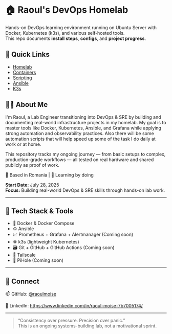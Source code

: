# 🏠 Raoul's DevOps Homelab

Hands-on DevOps learning environment running on Ubuntu Server with Docker, Kubernetes (k3s), and various self-hosted tools.  
This repo documents **install steps**, **configs**, and **project progress**.

##  📂 Quick Links
- [Homelab](https://github.com/raoulmoise/homelab)
- [Containers](https://github.com/raoulmoise/homelab/tree/main/containers)
- [Scripting](https://github.com/raoulmoise/scripting)
- [Ansible](https://github.com/raoulmoise/homelab/tree/main/ansible)
- [K3s](https://github.com/raoulmoise/homelab/tree/main/k3s-cluster)

## 👨‍💻 About Me

I'm Raoul, a Lab Engineer transitioning into DevOps & SRE by building and documenting real-world infrastructure projects in my homelab. My goal is to master tools like Docker, Kubernetes, Ansible, and Grafana while applying strong automation and observability practices. Also there will be some automation scripts that will help speed up some of the task I do daily at work or at home.

This repository tracks my ongoing journey — from basic setups to complex, production-grade workflows — all tested on real hardware and shared publicly as proof of work.

📍 Based in Romania | 🧠 Learning by doing

**Start Date:** July 28, 2025  
**Focus:** Building real-world DevOps & SRE skills through hands-on lab work.  

---

## 🔧 Tech Stack & Tools

- 🐳 Docker & Docker Compose 
- ⚙️ Ansible 
- 📈 Prometheus + Grafana + Alertmanager 	(Coming soon)
- ☸️ k3s (lightweight Kubernetes)
- 🗃️ Git + GitHub + GitHub Actions 	(Coming soon)
- 🛜 Tailscale
- 🍓 PiHole  (Coming soon)

---

## 🔗 Connect

📫 GitHub: [@raoulmoise](https://github.com/raoulmoise)

🚀 LinkedIn: https://www.linkedin.com/in/raoul-moise-7b7005174/

---

> “Consistency over pressure. Precision over panic.”  
> This is an ongoing systems-building lab, not a motivational sprint.

